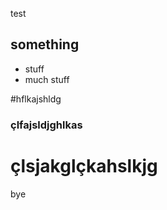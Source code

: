 test

## something

 * stuff
 * much stuff

#hflkajshldg
### çlfajsldjghlkas
# çlsjakglçkahslkjg



bye
